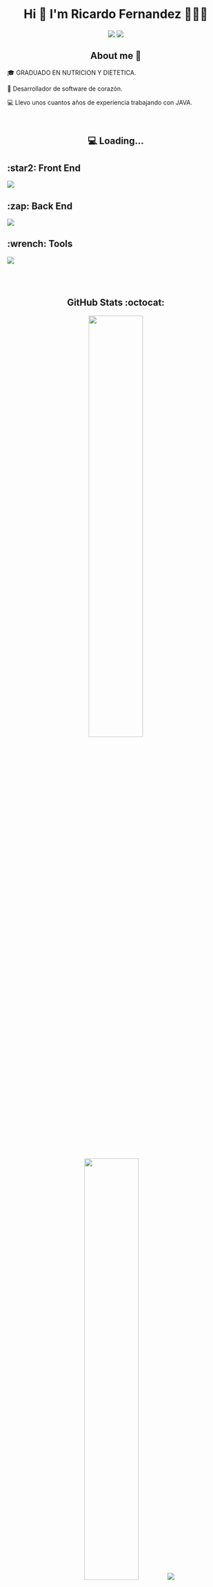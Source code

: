 <h1 align="center">Hi 👋 I'm Ricardo Fernandez</strong> 👨🏻‍💻 </h1>

<p align="center">
    <a href="https://www.linkedin.com/in/ricardo-antonio-fern%C3%A1ndez-l%C3%B3pez-74185928b/"  target="_blank"><img align="center" src="https://img.shields.io/badge/LinkedIn-0077B5?style=for-the-badge&logo=linkedin&logoColor=white"/></a>
    <a href = "mailto:ricardoantoniofernandezlopez@gmail.com" target="_blank"><img align="center" src="https://img.shields.io/badge/Gmail-D14836?style=for-the-badge&logo=gmail&logoColor=white"/></a>
  </p>

<h2 align="center">About me 👀</h2>
<!--Intro start-->

<p align="left">
🎓 GRADUADO EN NUTRICION Y DIETETICA.

📝 Desarrollador de software de corazón.

💻 Llevo unos cuantos años de experiencia trabajando con JAVA.

<!--Intro end-->
  </p>
<br>

<h2 align="center">💻 Loading...</h2>
<!--tech stack icons-->
<p align="center">
  <h2>:star2: Front End</h2>
  <a href="https://skillicons.dev">
    <img src="https://skillicons.dev/icons?i=html,css,js&perline=3" />
  </a>

  <h2>:zap: Back End</h2>
  <a href="https://skillicons.dev">
    <img src="https://skillicons.dev/icons?i=java,spring,aws,idea,eclipse,maven,mysql,postgres,sqlite&perline=3" />
  </a>

  <h2>:wrench: Tools</h2>
  <a href="https://skillicons.dev">
    <img src="https://skillicons.dev/icons?i=postman,git,github,ubuntu&perline=3" />
  </a>
</p>
<br>
<!-------------------------->
<div id="proyectos">
<br>

<h2 align="center"> GitHub Stats :octocat:</h2>

<p align="center">
  <img height="50%" width="auto" src ="https://github-readme-stats.vercel.app/api?username=razorplay01&show_icons=true&count_private=true&theme=material-palenight&hide_border=true&hide=issues,contribs&bg_color=00000000">
  <img height="50%" width="auto" src ="https://github-readme-stats.vercel.app/api/top-langs/?username=razorplay01&layout=compact&hide_border=true&theme=material-palenight&bg_color=00000000&langs_count=6&hide=jupyter%20notebook,tex,css,php&exclude_repo=Pacman-AI">
  <img src ="https://github-readme-streak-stats.herokuapp.com?user=razorplay01&theme=material-palenight&hide_border=true&background=FFFFFF00">
</p>
<div align="center">

![vistcount](https://komarev.com/ghpvc/?username=spectrasonic117&color=CF0234&style=for-the-badge)

</div>
